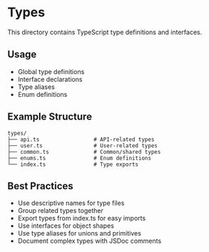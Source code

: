 # Types

This directory contains TypeScript type definitions and interfaces.

## Usage

- Global type definitions
- Interface declarations
- Type aliases
- Enum definitions

## Example Structure

```
types/
├── api.ts                 # API-related types
├── user.ts                # User-related types
├── common.ts              # Common/shared types
├── enums.ts               # Enum definitions
└── index.ts               # Type exports
```

## Best Practices

- Use descriptive names for type files
- Group related types together
- Export types from index.ts for easy imports
- Use interfaces for object shapes
- Use type aliases for unions and primitives
- Document complex types with JSDoc comments 